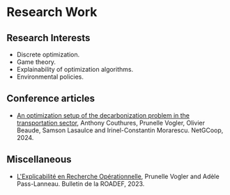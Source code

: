 # Research Work

## Research Interests
- Discrete optimization.
- Game theory.
- Explainability of optimization algorithms.
- Environmental policies.

## Conference articles
- [An optimization setup of the decarbonization problem in the transportation sector](https://hal.science/hal-04687259v1/file/NetGCoop_2024_Couthures_et_al.pdf), Anthony Couthures, Prunelle Vogler, Olivier Beaude, Samson Lasaulce and Irinel-Constantin Morarescu. NetGCoop, 2024.

## Miscellaneous
- [L'Explicabilité en Recherche Opérationnelle](https://www.roadef.org/bulletins/bulletinNo45.pdf), Prunelle Vogler and Adèle Pass-Lanneau. Bulletin de la ROADEF, 2023.
